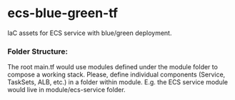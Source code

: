 # ecs-blue-green-tf

IaC assets for ECS service with blue/green deployment.

### Folder Structure:

The root main.tf would use modules defined under the module folder to compose a working stack. Please, define individual components (Service, TaskSets, ALB, etc.) in a folder within module. E.g. the ECS service module would live in module/ecs-service folder.